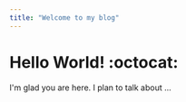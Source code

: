 ```yaml
---
title: "Welcome to my blog"
---
```


# Hello World! :octocat:

I'm glad you are here. I plan to talk about ...
